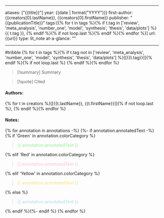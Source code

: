   
---
aliases: ["{{title}}"] 
year: {{date | format("YYYY")}} 
first-author: {{creators[0].lastName}}, {{creators[0].firstName}}
publisher: "{{publicationTitle}}" 
tags:[{% for t in tags %}{% if t.tag in ['review', 'meta_analysis', 'number_one', 'model', 'synthesis', 'thesis', 'data/plots'] %}{{ t.tag }}, {% endif %}{% if not loop.last %}{% endif %}{% endfor %}]
url: {{url}} 
type: lit_note
at-a-glance: ""

--- 
#tribble
{% for t in tags %}{% if t.tag not in ['review', 'meta_analysis', 'number_one', 'model', 'synthesis', 'thesis', 'data/plots'] %}[[{{t.tag}}]]{% endif %}{% if not loop.last %} {% endif %}{% endfor %}

>[!summary] Summary

>[!quote] Cited
#### Authors:
{% for t in creators %}[[{{t.lastName}}, {{t.firstName}}]]{% if not loop.last %}, {% endif %}{% endfor %}
#### Notes:
{% for annotation in annotations -%} {%- if annotation.annotatedText -%} {% if 'Green' in annotation.colorCategory %} 
> <span style="color: #90EE90">{{ annotation.annotatedText }}</span> 

{% elif 'Red' in annotation.colorCategory %} 

> <span style="color: #FFC0CB">{{ annotation.annotatedText }}</span>

{% elif 'Yellow' in annotation.colorCategory %}

 > <span style="color: #F9E076">{{ annotation.annotatedText }}</span>

{% else %} 
 > <span style="color: #ADD8E6"> {{ annotation.annotatedText }}</span> 

{% endif %}{%- endif %} {% endfor %}